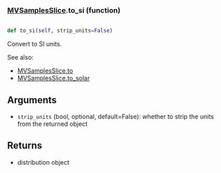 ### [MVSamplesSlice](MVSamplesSlice.md).to_si (function)


```py

def to_si(self, strip_units=False)

```



Convert to SI units.

See also:

* [MVSamplesSlice.to](MVSamplesSlice.to.md)
* [MVSamplesSlice.to_solar](MVSamplesSlice.to_solar.md)

Arguments
------------
* `strip_units` (bool, optional, default=False): whether to strip the
    units from the returned object

Returns
-------------
* distribution object

